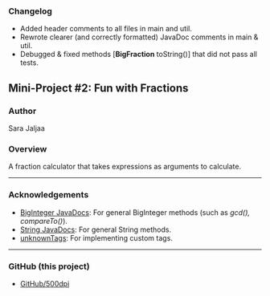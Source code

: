 ### Changelog
- Added header comments to all files in main and util.
- Rewrote clearer (and correctly formatted) JavaDoc comments in main & util.
- Debugged & fixed methods [**BigFraction** toString()] that did not pass all tests.

## Mini-Project #2: Fun with Fractions

### Author
Sara Jaljaa

### Overview
A fraction calculator that takes expressions as arguments to calculate.

---

### Acknowledgements
- [BigInteger JavaDocs](https://docs.oracle.com/javase/8/docs/api/java/math/BigInteger.html):
For general BigInteger methods (such as *gcd(), compareTo()*).
- [String JavaDocs](https://checkstyle.org/checks/javadoc/javadoctype.html#JavadocType):
For general String methods.
- [unknownTags](https://checkstyle.org/checks/javadoc/javadoctype.html#JavadocType):
For implementing custom tags.

---

### GitHub (this project)
- [GitHub/500dpi](https://github.com/500dpi/fun-with-fractions)
